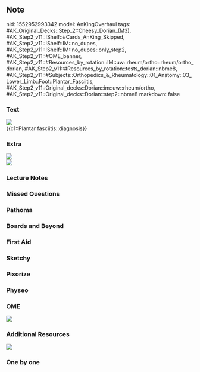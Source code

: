 ## Note
nid: 1552952993342
model: AnKingOverhaul
tags: #AK_Original_Decks::Step_2::Cheesy_Dorian_(M3), #AK_Step2_v11::!Shelf::#Cards_AnKing_Skipped, #AK_Step2_v11::!Shelf::IM::no_dupes, #AK_Step2_v11::!Shelf::IM::no_dupes::only_step2, #AK_Step2_v11::#OME_banner, #AK_Step2_v11::#Resources_by_rotation::IM::uw::rheum/ortho::rheum/ortho_dorian, #AK_Step2_v11::#Resources_by_rotation::tests_dorian::nbme8, #AK_Step2_v11::#Subjects::Orthopedics_&_Rheumatology::01_Anatomy::03_Lower_Limb::Foot::Plantar_Fasciitis, #AK_Step2_v11::Original_decks::Dorian::im::uw::rheum/ortho, #AK_Step2_v11::Original_decks::Dorian::step2::nbme8
markdown: false

### Text
<img src="paste-111243947933697.jpg">
<div>
  {{c1::Plantar fasciitis::diagnosis}}
</div>

### Extra
<div>
  <i><img src="paste-190395900231683.jpg"></i>
</div>
<div>
  <i><img src="paste-2062825547628547.jpg"></i>
</div>

### Lecture Notes


### Missed Questions


### Pathoma


### Boards and Beyond


### First Aid


### Sketchy


### Pixorize


### Physeo


### OME
<div class="ome-widget">
  <a href="https://onlinemeded.org?ref=anki"><img src=
  "_OME_AnkiFlashcards_General_4.png"></a>
</div>

### Additional Resources
<i><img src="paste-475916736135169.jpg"></i>

### One by one

